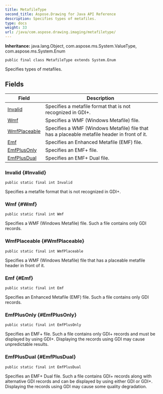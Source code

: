 ```yaml
---
title: MetafileType
second_title: Aspose.Drawing for Java API Reference
description: Specifies types of metafiles.
type: docs
weight: 33
url: /java/com.aspose.drawing.imaging/metafiletype/
---
```

**Inheritance:**
java.lang.Object, com.aspose.ms.System.ValueType, com.aspose.ms.System.Enum
```
public final class MetafileType extends System.Enum
```

Specifies types of metafiles.
## Fields

| Field | Description |
| --- | --- |
| [Invalid](#Invalid) | Specifies a metafile format that is not recognized in GDI+. |
| [Wmf](#Wmf) | Specifies a WMF (Windows Metafile) file. |
| [WmfPlaceable](#WmfPlaceable) | Specifies a WMF (Windows Metafile) file that has a placeable metafile header in front of it. |
| [Emf](#Emf) | Specifies an Enhanced Metafile (EMF) file. |
| [EmfPlusOnly](#EmfPlusOnly) | Specifies an EMF+ file. |
| [EmfPlusDual](#EmfPlusDual) | Specifies an EMF+ Dual file. |
### Invalid {#Invalid}
```
public static final int Invalid
```


Specifies a metafile format that is not recognized in GDI+.

### Wmf {#Wmf}
```
public static final int Wmf
```


Specifies a WMF (Windows Metafile) file. Such a file contains only GDI records.

### WmfPlaceable {#WmfPlaceable}
```
public static final int WmfPlaceable
```


Specifies a WMF (Windows Metafile) file that has a placeable metafile header in front of it.

### Emf {#Emf}
```
public static final int Emf
```


Specifies an Enhanced Metafile (EMF) file. Such a file contains only GDI records.

### EmfPlusOnly {#EmfPlusOnly}
```
public static final int EmfPlusOnly
```


Specifies an EMF+ file. Such a file contains only GDI+ records and must be displayed by using GDI+. Displaying the records using GDI may cause unpredictable results.

### EmfPlusDual {#EmfPlusDual}
```
public static final int EmfPlusDual
```


Specifies an EMF+ Dual file. Such a file contains GDI+ records along with alternative GDI records and can be displayed by using either GDI or GDI+. Displaying the records using GDI may cause some quality degradation.

